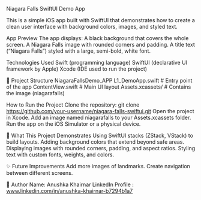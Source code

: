 Niagara Falls SwiftUI Demo App

This is a simple iOS app built with SwiftUI that demonstrates how to create a clean user interface with background colors, images, and styled text.

 App Preview
The app displays:
A black background that covers the whole screen.
A Niagara Falls image with rounded corners and padding.
A title text (“Niagara Falls”) styled with a large, semi-bold, white font.

 Technologies Used
Swift (programming language)
SwiftUI (declarative UI framework by Apple)
Xcode (IDE used to run the project)

📂 Project Structure
NiagaraFallsDemo_APP
 L1_DemoApp.swift       # Entry point of the app
ContentView.swift      # Main UI layout
Assets.xcassets/       # Contains the image (niagarafalls)

How to Run the Project
Clone the repository:
git clone https://github.com/your-username/niagara-falls-swiftui.git
Open the project in Xcode.
Add an image named niagarafalls to your Assets.xcassets folder.
Run the app on the iOS Simulator or a physical device.

🎯 What This Project Demonstrates
Using SwiftUI stacks (ZStack, VStack) to build layouts.
Adding background colors that extend beyond safe areas.
Displaying images with rounded corners, padding, and aspect ratios.
Styling text with custom fonts, weights, and colors.

✨ Future Improvements
Add more images of landmarks.
Create navigation between different screens.

👤 Author
Name: Anushka Khairnar
LinkedIn Profile : www.linkedin.com/in/anushka-khairnar-b7294b1a7
